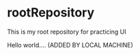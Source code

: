 # rootRepository
This is my root repository for practicing UI

Hello world.... (ADDED BY LOCAL MACHINE)
